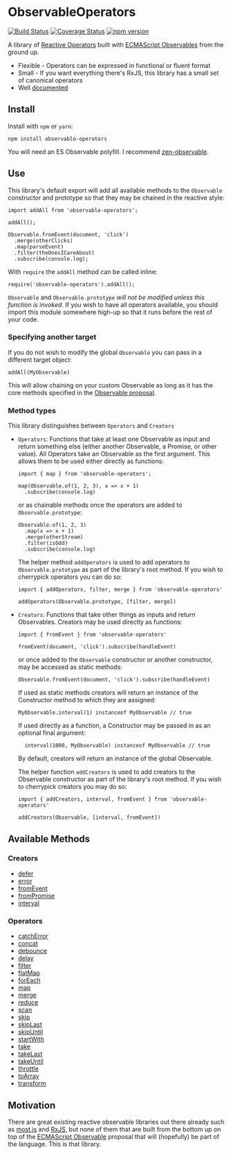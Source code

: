 # ObservableOperators

[![Build Status](https://travis-ci.org/nmuldavin/ObservableOperators.svg?branch=master)](https://travis-ci.org/nmuldavin/ObservableOperators)
[![Coverage Status](https://coveralls.io/repos/github/nmuldavin/ObservableOperators/badge.svg?branch=master)](https://coveralls.io/github/nmuldavin/ObservableOperators?branch=master)
[![npm version](https://badge.fury.io/js/observable-operators.svg)](https://badge.fury.io/js/observable-operators)

A library of [Reactive Operators](http://reactivex.io/documentation/operators.html) built with [ECMAScript Observables](https://github.com/tc39/proposal-observable) from the ground up.

* Flexible - Operators can be expressed in functional or fluent format
* Small - If you want everything there's RxJS, this library has a small set of canonical operators
* Well [documented](https://nmuldavin.github.io/ObservableOperators/)


## Install

Install with `npm` or `yarn`:

```
npm install observable-operators
```

You will need an ES Observable polyfill. I recommend [zen-observable](https://github.com/zenparsing/zen-observable).

## Use

This library's default export will add all available methods to the `Observable` constructor and prototype so that they may be chained in the reactive style:

```
import addAll from 'observable-operators';

addAll();

Observable.fromEvent(document, 'click')
  .merge(otherClicks)
  .map(parseEvent)
  .filter(theOnesICareAbout)
  .subscribe(console.log);
```

With `require` the `addAll` method can be called inline:

```
require('observable-operators').addAll();
```

`Observable` and `Observable.prototype` *will not be modified unless this function is invoked*. If you wish to have all operators available, you should import this module somewhere high-up so that it runs before the rest of your code.

### Specifying another target

If you do not wish to modify the global `Observable` you can pass in a different target object:

```
addAll(MyObservable)
```

This will allow chaining on your custom Observable as long as it has the core methods specified in the [Observable proposal](https://github.com/tc39/proposal-observable).

### Method types

This library distinguishes between `Operators` and `Creators`
* `Operators`: Functions that take at least one Observable as input and return something else (either another Observable, a Promise, or other value). All Operators take an Observable as the first argument. This allows them to be used either directly as functions:

  ```
  import { map } from 'observable-operators';

  map(Observable.of(1, 2, 3), x => x + 1)
    .subscribe(console.log)
  ```

  or as chainable methods once the operators are added to `Observable.prototype`:

  ```
  Observable.of(1, 2, 3)
    .map(x => x + 1)
    .merge(otherStream)
    .filter(isOdd)
    .subscribe(console.log)
  ```

  The helper method `addOperators` is used to add operators to `Observable.prototype` as part of the library's root method. If you wish to cherrypick operators you can do so:
  ```
  import { addOperators, filter, merge } from 'observable-operators'

  addOperators(Observable.prototype, [filter, merge])
  ```

* `Creators`: Functions that take other things as inputs and return Observables. Creators may be used directly as functions:

  ```
  import { fromEvent } from 'observable-operators'

  fromEvent(document, 'click').subscribe(handleEvent)
  ```

  or once added to the `Observable` constructor or another constructor, may be accessed as static methods:

  ```
  Observable.fromEvent(document, 'click').subscribe(handleEvent)
  ```

  If used as static methods creators will return an instance of the Constructor method to which they are assigned:
  ```
  MyObservable.interval(1) instanceof MyObservable // true
  ```
  If used directly as a function, a Constructor may be passed in as an optional final argument:
  ```
    interval(1000, MyObservable) instanceof MyObservable // true
  ```

  By default, creators will return an instance of the global Observable.

  The helper function `addCreators` is used to add creators to the Observable constructor as part of the library's root method. If you wish to cherrypick creators you may do so:

  ```
  import { addCreators, interval, fromEvent } from 'observable-operators'

  addCreators(Observable, [interval, fromEvent])
  ```

## Available Methods

### Creators
* [defer](https://nmuldavin.github.io/ObservableOperators/#defer)
* [error](https://nmuldavin.github.io/ObservableOperators/#error)
* [fromEvent](https://nmuldavin.github.io/ObservableOperators/#fromevent)
* [fromPromise](https://nmuldavin.github.io/ObservableOperators/#frompromise)
* [interval](https://nmuldavin.github.io/ObservableOperators/#interval)

### Operators
* [catchError](https://nmuldavin.github.io/ObservableOperators/#catcherror)
* [concat](https://nmuldavin.github.io/ObservableOperators/#concat)
* [debounce](https://nmuldavin.github.io/ObservableOperators/#debounce)
* [delay](https://nmuldavin.github.io/ObservableOperators/#delay)
* [filter](https://nmuldavin.github.io/ObservableOperators/#filter)
* [flatMap](https://nmuldavin.github.io/ObservableOperators/#flatmap)
* [forEach](https://nmuldavin.github.io/ObservableOperators/#foreach)
* [map](https://nmuldavin.github.io/ObservableOperators/#map)
* [merge](https://nmuldavin.github.io/ObservableOperators/#merge)
* [reduce](https://nmuldavin.github.io/ObservableOperators/#reduce)
* [scan](https://nmuldavin.github.io/ObservableOperators/#scan)
* [skip](https://nmuldavin.github.io/ObservableOperators/#skip)
* [skipLast](https://nmuldavin.github.io/ObservableOperators/#skiplast)
* [skipUntil](https://nmuldavin.github.io/ObservableOperators/#skipuntil)
* [startWith](https://nmuldavin.github.io/ObservableOperators/#startwith)
* [take](https://nmuldavin.github.io/ObservableOperators/#take)
* [takeLast](https://nmuldavin.github.io/ObservableOperators/#takelast)
* [takeUntil](https://nmuldavin.github.io/ObservableOperators/#takeuntil)
* [throttle](https://nmuldavin.github.io/ObservableOperators/#throttle)
* [toArray](https://nmuldavin.github.io/ObservableOperators/#toarray)
* [transform](https://nmuldavin.github.io/ObservableOperators/#transform)

## Motivation

There are great existing reactive observable libraries out there already such as [most.js](https://github.com/cujojs/most) and [RxJS](https://github.com/Reactive-Extensions/RxJS), but none of them that are built from the bottom up on top of the [ECMAScript Observable](https://github.com/tc39/proposal-observables) proposal that will (hopefully) be part of the language. This is that library.

